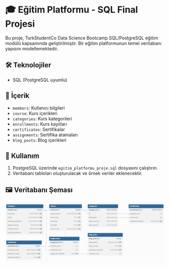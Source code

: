 # 🎓 Eğitim Platformu - SQL Final Projesi

Bu proje, TurkStudentCo Data Science Bootcamp SQL/PostgreSQL eğitim modülü kapsamında geliştirilmiştir. Bir eğitim platformunun temel veritabanı yapısını modellemektedir.

## 🛠️ Teknolojiler

- SQL (PostgreSQL uyumlu)

## 📁 İçerik

- `members`: Kullanıcı bilgileri  
- `course`: Kurs içerikleri  
- `categories`: Kurs kategorileri  
- `enrollments`: Kurs kayıtları  
- `certificates`: Sertifikalar  
- `assignments`: Sertifika atamaları  
- `blog_posts`: Blog içerikleri  

## 🔧 Kullanım

1. PostgreSQL üzerinde `egitim_platformu_proje.sql` dosyasını çalıştırın.  
2. Veritabanı tabloları oluşturulacak ve örnek veriler eklenecektir.

## 🖼️ Veritabanı Şeması

![Veritabanı Şeması](veritabani_semasi.png)
